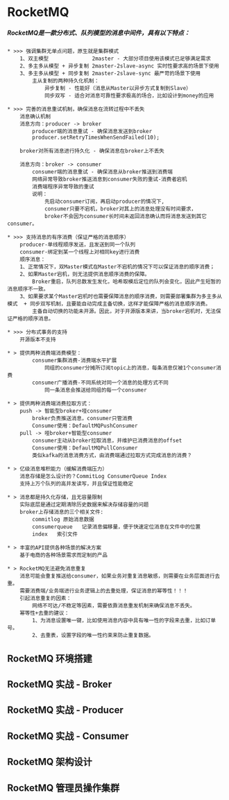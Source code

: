 # RocketMQ
##### RocketMQ是一款分布式、队列模型的消息中间件，具有以下特点：
	* >>> 强调集群无单点问题，原生就是集群模式
		1、双主模型	 			2master - 大部分项目使用该模式已足够满足需求
		2、多主多从模型 + 异步复制	2master-2slave-async 实时性要求高的场景下使用
		3、多主多从模型 + 同步复制	2master-2slave-sync	最严苛的场景下使用
			主从复制的两种持久化机制：
				异步复制 - 性能好（消息从Master以异步方式复制到Slave）
				同步双写 - 适合对消息可靠性要求极高的场合，比如设计到money的应用

	* >>> 完善的消息重试机制，确保消息在流转过程中不丢失
		消息确认机制
		消息方向：producer -> broker
			producer端的消息重试 - 确保消息发送到broker 
			producer.setRetryTimesWhenSendFailed(10);
		
		broker对所有消息进行持久化 - 确保消息在broker上不丢失

		消息方向：broker -> consumer
			consumer端的消息重试 - 确保消息从broker推送到消费端
			网络异常导致broker推送消息到consumer失败的重试-消费者宕机
			消费端程序异常导致的重试
			说明：
				先启动consumer订阅，再启动producer的情况下,
				consumer只要不宕机，broker对其上的消息处理没有时间要求，
				broker不会因为consumer长时间未返回消息确认而将消息发送到其它consumer。

	* >>> 支持消息的有序消费（保证严格的消息顺序）
		producer-单线程顺序发送，且发送到同一个队列
		consumer-绑定到某一个线程上对相同key进行消费
		顺序消息：
		1、正常情况下，双Master模式在Master不宕机的情况下可以保证消息的顺序消费；
		2、如果Master宕机，则无法提供消息顺序消费的保障。
			Broker重启，队列总数发生发化，哈希取模后定位的队列会变化，因此产生短暂的消息顺序不一致。
		3、如果要求某个Master宕机时也需要保障消息的顺序消费，则需要部署集群为多主多从模式  + 同步双写机制，且要能自动完成主备切换，这样才能保障严格的消息顺序消费。
			主备自动切换的功能未开源。因此，对于开源版本来讲，当broker宕机时，无法保证严格的顺序消息。	

	* >>> 分布式事务的支持
		开源版本不支持

	* > 提供两种消费端消费模型：
			consumer集群消费-消费端水平扩展
				同组的consumer分摊所订阅topic上的消息，每条消息仅被1个consumer消费
			consumer广播消费-不同系统对同一个消息的处理方式不同
				同一条消息会推送给同组的每一个consumer

	* > 提供两种消费端消费拉取方式：
		push -> 智能型broker+哑consumer
			broker负责推送消息，consumer只管消费
			Consumer使用：DefaultMQPushConsumer
		pull -> 哑broker+智能型consumer
			consumer主动从broker拉取消息，并维护已消费消息的offset
			Consumer使用：DefaultMQPullConsumer
			类似kafka的消息消费方式，由消费端通过拉取方式完成消息的消费？

	* > 亿级消息堆积能力（缓解消费端压力）
		消息存储是怎么设计的？CommitLog ConsumerQueue Index
		支持上万个队列的高并发读写，并且保证性能稳定

	* > 消息都是持久化存储，且无容量限制
		实际底层是通过定期清除历史数据来解决存储容量的问题
		broker上存储消息的三个相关文件:
			commitlog 原始消息数据
			consumerqueue	记录消息偏移量，便于快速定位消息在文件中的位置
			index	索引文件

	* > 丰富的API提供各种场景的解决方案
		基于电商的各种场景需求而定制的产品
	
	* > RocketMQ无法避免消息重复	
		消息可能会重复推送给consumer，如果业务对重复消息敏感，则需要在业务层面进行去重。
		需要消费端/业务端进行业务逻辑上的去重处理，保证消息的幂等性！！！
		引起消息重复的因素：
			网络不可达/不稳定等因素，需要依靠消息重发机制来确保消息不丢失。
		幂等性+去重的建议：
			1、为消息设置唯一键，比如使用消息内容中具有唯一性的字段来去重，比如订单号。
			2、去重表，设置字段的唯一性约束来防止重复数据。
		

##

## RocketMQ 环境搭建


## RocketMQ 实战 - Broker


## RocketMQ 实战 - Producer


## RocketMQ 实战 - Consumer


## RocketMQ 架构设计


## RocketMQ 管理员操作集群